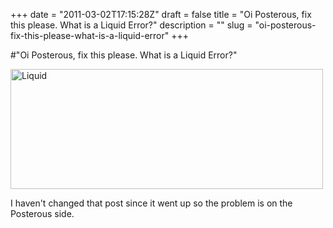 +++
date = "2011-03-02T17:15:28Z"
draft = false
title = "Oi Posterous, fix this please. What is a Liquid Error?"
description = ""
slug = "oi-posterous-fix-this-please-what-is-a-liquid-error"
+++

#"Oi Posterous, fix this please. What is a Liquid Error?"


 <div class='p_embed p_image_embed'>
<a href="http://getfile0.posterous.com/getfile/files.posterous.com/conoroneill/6D0KjhBwdIqEgMyawhJb4RBPcoywaIN1Zzqg5z05AIf2JYE16xNuWs9adJMQ/liquid.jpg"><img alt="Liquid" height="192" src="http://getfile1.posterous.com/getfile/files.posterous.com/conoroneill/2BddSOGRFMVMGpNZ6oBFNHl67masqZq90lPY4RdLHIT26heskzl5jg4KADrV/liquid.jpg.scaled.500.jpg" width="500" /></a>
</div>
<p>I haven&#39;t changed that post since it went up so the problem is on the Posterous side.</p>
 